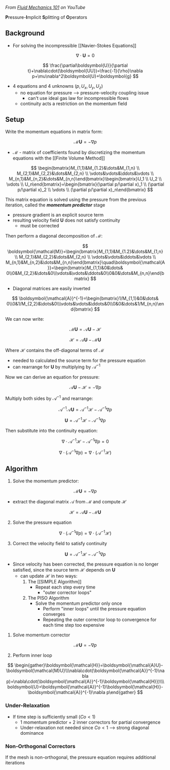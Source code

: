 *From [Fluid Mechanics 101](https://www.youtube.com/watch?v=ahdW5TKacok) on YouTube*

**P**ressure-**I**mplicit **S**plitting of **O**perators

## Background 

- For solving the incompressible [[Navier-Stokes Equations]]

$$
\nabla\cdot\boldsymbol{U}=0
$$

$$
\frac{\partial\boldsymbol{U}}{\partial t}+\nabla\cdot(\boldsymbol{UU})=\frac{-1}{\rho}\nabla p+\mu\nabla^2\boldsymbol{U}+\boldsymbol{g}
$$

- 4 equations and 4 unknowns ($p, U_x, U_y, U_z$)
	- no equation for pressure --> pressure-velocity coupling issue
		- can't use ideal gas law for incompressible flows
	- continuity acts a restriction on the momentum field

## Setup

Write the momentum equations in matrix form:

$$
\boldsymbol{\mathcal{M}U}=-\nabla p
$$

- $\boldsymbol{\mathcal{M}}$ - matrix of coefficients found by discretizing the momentum equations with the [[Finite Volume Method]]

$$
\begin{bmatrix}M_{1,1}&M_{1.2}&\dots&M_{1,n} \\ M_{2,1}&M_{2,2}&\dots&M_{2,n} \\ \vdots&\vdots&\ddots&\vdots \\ M_{n,1}&M_{n,2}&\dots&M_{n,n}\end{bmatrix}\begin{bmatrix}U_1 \\ U_2 \\ \vdots \\ U_n\end{bmatrix}=\begin{bmatrix}(\partial p/\partial x)_1 \\ (\partial p/\partial x)_2 \\ \vdots \\ (\partial p/\partial x)_n\end{bmatrix}
$$

This matrix equation is solved using the pressure from the previous iteration, called the ***momentum predictor*** stage

- pressure gradient is an explicit source term 
- resulting velocity field $\boldsymbol{U}$ does not satisfy continuity
	- must be corrected

Then perform a diagonal decomposition of $\boldsymbol{\mathcal{M}}$:

$$
\boldsymbol{\mathcal{M}}=\begin{bmatrix}M_{1,1}&M_{1.2}&\dots&M_{1,n} \\ M_{2,1}&M_{2,2}&\dots&M_{2,n} \\ \vdots&\vdots&\ddots&\vdots \\ M_{n,1}&M_{n,2}&\dots&M_{n,n}\end{bmatrix}\quad\boldsymbol{\mathcal{A}}=\begin{bmatrix}M_{1,1}&0&\dots& 0\\0&M_{2,2}&\dots&0\\\vdots&\vdots&\ddots&0\\0&0&\dots&M_{n,n}\end{bmatrix}
$$

- Diagonal matrices are easily inverted

$$
\boldsymbol{\mathcal{A}}^{-1}=\begin{bmatrix}1/M_{1,1}&0&\dots& 0\\0&1/M_{2,2}&\dots&0\\\vdots&\vdots&\ddots&0\\0&0&\dots&1/M_{n,n}\end{bmatrix}
$$

We can now write:

$$
\boldsymbol{\mathcal{M}U}=\boldsymbol{\mathcal{A}U}-\boldsymbol{\mathcal{H}}
$$

$$
\boldsymbol{\mathcal{H}}=\boldsymbol{\mathcal{A}U}-\boldsymbol{\mathcal{M}U}
$$

Where $\boldsymbol{\mathcal{H}}$ contains the off-diagonal terms of $\boldsymbol{\mathcal{M}}$

- needed to calculated the source term for the pressure equation
- can rearrange for $\boldsymbol{U}$ by multiplying by $\boldsymbol{\mathcal{A}}^{-1}$

Now we can derive an equation for pressure:

$$
\boldsymbol{\mathcal{A}U}-\boldsymbol{\mathcal{H}}=-\nabla p
$$

Multiply both sides by $\boldsymbol{\mathcal{A}}^{-1}$ and rearrange:

$$
\boldsymbol{\mathcal{A}}^{-1}\boldsymbol{\mathcal{A}U}=\boldsymbol{\mathcal{A}}^{-1}\boldsymbol{\mathcal{H}}-\boldsymbol{\mathcal{A}}^{-1}\nabla p
$$

$$
\boldsymbol{U}=\boldsymbol{\mathcal{A}}^{-1}\boldsymbol{\mathcal{H}}-\boldsymbol{\mathcal{A}}^{-1}\nabla p
$$

Then substitute into the continuity equation:

$$
\nabla\cdot\boldsymbol{\mathcal{A}}^{-1}\boldsymbol{\mathcal{H}}-\boldsymbol{\mathcal{A}}^{-1}\nabla p=0
$$

$$
\nabla\cdot(\boldsymbol{\mathcal{A}}^{-1}\nabla p)=\nabla\cdot(\boldsymbol{\mathcal{A}}^{-1}\boldsymbol{\mathcal{H}})
$$

## Algorithm

1. Solve the momentum predictor:

$$
\boldsymbol{\mathcal{M}U}=-\nabla p
$$

- extract the diagonal matrix $\boldsymbol{\mathcal{A}}$ from $\boldsymbol{\mathcal{M}}$ and compute $\boldsymbol{\mathcal{H}}$

$$
\boldsymbol{\mathcal{H}}=\boldsymbol{\mathcal{A}U}-\boldsymbol{\mathcal{M}U}
$$

2. Solve the pressure equation

$$
\nabla\cdot(\boldsymbol{\mathcal{A}}^{-1}\nabla p)=\nabla\cdot(\boldsymbol{\mathcal{A}}^{-1}\boldsymbol{\mathcal{H}})
$$

3. Correct the velocity field to satisfy continuity

$$
\boldsymbol{U}=\boldsymbol{\mathcal{A}}^{-1}\boldsymbol{\mathcal{H}}-\boldsymbol{\mathcal{A}}^{-1}\nabla p
$$

- Since velocity has been corrected, the pressure equation is no longer satisfied, since the source term $\boldsymbol{\mathcal{H}}$ depends on $\boldsymbol{U}$
	- can update $\boldsymbol{\mathcal{H}}$ in two ways:
		1. The [[SIMPLE Algorithm]]
			- Repeat each step every time
				- "outer corrector loops"
		2. The PISO Algorithm
			- Solve the momentum predictor only once
				-  Perform "inner loops" until the pressure equation converges
				-  Repeating the outer corrector loop to convergence for each time step too expensive

1. Solve momentum corrector

$$
\boldsymbol{\mathcal{M}U}=-\nabla p
$$

2. Perform inner loop

$$
\begin{gather}\boldsymbol{\mathcal{H}}=\boldsymbol{\mathcal{A}U}-\boldsymbol{\mathcal{M}U}\\\nabla\cdot(\boldsymbol{\mathcal{A}}^{-1}\nabla p)=\nabla\cdot(\boldsymbol{\mathcal{A}}^{-1}\boldsymbol{\mathcal{H}})\\\boldsymbol{U}=\boldsymbol{\mathcal{A}}^{-1}\boldsymbol{\mathcal{H}}-\boldsymbol{\mathcal{A}}^{-1}\nabla p\end{gather}
$$

### Under-Relaxation

- If time step is sufficiently small $(Co <1)$
	- 1 momentum predictor + 2 inner correctors for partial convergence
	- Under-relaxation not needed since $Co<1$ --> strong diagonal dominance

### Non-Orthogonal Correctors

If the mesh is non-orthogonal, the pressure equation requires additional iterations 